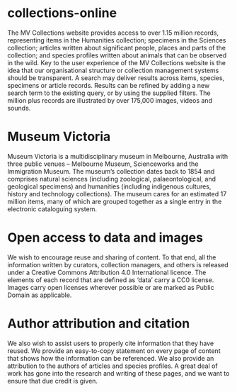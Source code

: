 # collections-online
The MV Collections website provides access to over 1.15 million records, representing items in the Humanities collection; specimens in the Sciences collection; articles written about significant people, places and parts of the collection; and species profiles written about animals that can be observed in the wild. Key to the user experience of the MV Collections website is the idea that our organisational structure or collection management systems should be transparent. A search may deliver results across items, species, specimens or article records. Results can be refined by adding a new search term to the existing query, or by using the supplied filters.  The million plus records are illustrated by over 175,000 images, videos and sounds.

# Museum Victoria
Museum Victoria is a multidisciplinary museum in Melbourne, Australia with three public venues –  Melbourne Museum, Scienceworks and the Immigration Museum. The museum’s collection dates back to 1854 and comprises natural sciences (including zoological, palaeontological, and geological specimens) and humanities (including indigenous cultures, history and technology collections). The museum cares for an estimated 17 million items, many of which are grouped together as a single entry in the electronic cataloguing system.

# Open access to data and images
We wish to encourage reuse and sharing of content. To that end, all the information written by curators, collection managers, and others is released under a Creative Commons Attribution 4.0 International licence. The elements of each record that are defined as ‘data’ carry a CC0 license.
Images carry open licenses wherever possible or are marked as Public Domain as applicable.

# Author attribution and citation
We also wish to assist users to properly cite information that they have reused. We provide an easy-to-copy statement on every page of content that shows how the information can be referenced. We also provide an attribution to the authors of articles and species profiles. A great deal of work has gone into the research and writing of these pages, and we want to ensure that due credit is given.